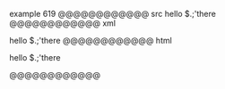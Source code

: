 example 619
@@@@@@@@@@@@ src
hello $.;'there
@@@@@@@@@@@@ xml
<?xml version="1.0" encoding="UTF-8"?>
<!DOCTYPE document SYSTEM "CommonMark.dtd">
<document xmlns="http://commonmark.org/xml/1.0">
  <paragraph>
    <text>hello $.;'there</text>
  </paragraph>
</document>
@@@@@@@@@@@@ html
<p>hello $.;'there</p>
@@@@@@@@@@@@

